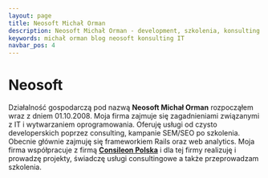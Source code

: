 ```yaml
---
layout: page
title: Neosoft Michał Orman
description: Neosoft Michał Orman - development, szkolenia, konsulting IT, kampanie SEM/SEO.
keywords: michał orman blog neosoft konsulting IT
navbar_pos: 4
---
```

# Neosoft

Działalność gospodarczą pod nazwą **Neosoft Michał Orman** rozpocząłem wraz z dniem 01.10.2008. Moja firma zajmuje się
zagadnieniami związanymi z IT i wytwarzaniem oprogramowania. Oferuję usługi od czysto developerskich poprzez consulting, kampanie SEM/SEO
po szkolenia. Obecnie głównie zajmuję się frameworkiem Rails oraz web analytics. Moja firma współpracuje
z firmą <a href="http://consileon.pl/">**Consileon Polska**</a> i dla tej firmy realizuję i prowadzę projekty, świadczę
usługi consultingowe a także przeprowadzam szkolenia.